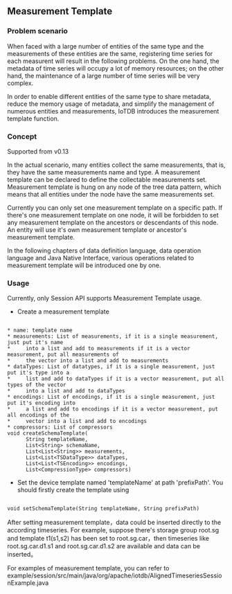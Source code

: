 <!--

    Licensed to the Apache Software Foundation (ASF) under one
    or more contributor license agreements.  See the NOTICE file
    distributed with this work for additional information
    regarding copyright ownership.  The ASF licenses this file
    to you under the Apache License, Version 2.0 (the
    "License"); you may not use this file except in compliance
    with the License.  You may obtain a copy of the License at
    
        http://www.apache.org/licenses/LICENSE-2.0
    
    Unless required by applicable law or agreed to in writing,
    software distributed under the License is distributed on an
    "AS IS" BASIS, WITHOUT WARRANTIES OR CONDITIONS OF ANY
    KIND, either express or implied.  See the License for the
    specific language governing permissions and limitations
    under the License.

-->

## Measurement Template

### Problem scenario

When faced with a large number of entities of the same type and the measurements of these entities are the same, registering time series for each measurent will result in the following problems. On the one hand, the metadata of time series will occupy a lot of memory resources; on the other hand, the maintenance of a large number of time series will be very complex.

In order to enable different entities of the same type to share metadata, reduce the memory usage of metadata, and simplify the management of numerous entities and measurements, IoTDB introduces the measurement template function.

### Concept

Supported from v0.13

In the actual scenario, many entities collect the same measurements, that is, they have the same measurements name and type. A measurement template can be declared to define the collectable measurements set. Measurement template is hung on any node of the tree data pattern, which means that all entities under the node have the same measurements set.

Currently you can only set one measurement template on a specific path. If there's one measurement template on one node, it will be forbidden to set any measurement template on the ancestors or descendants of this node. An entity will use it's own measurement template or ancestor's measurement template.

In the following chapters of data definition language, data operation language and Java Native Interface, various operations related to measurement template will be introduced one by one.

### Usage

Currently, only Session API supports Measurement Template usage.

* Create a measurement template
```

* name: template name
* measurements: List of measurements, if it is a single measurement, just put it's name
*     into a list and add to measurements if it is a vector measurement, put all measurements of
*     the vector into a list and add to measurements
* dataTypes: List of datatypes, if it is a single measurement, just put it's type into a
*     list and add to dataTypes if it is a vector measurement, put all types of the vector
*     into a list and add to dataTypes
* encodings: List of encodings, if it is a single measurement, just put it's encoding into
*     a list and add to encodings if it is a vector measurement, put all encodings of the
*     vector into a list and add to encodings
* compressors: List of compressors                            
void createSchemaTemplate(
      String templateName,
      List<String> schemaName,
      List<List<String>> measurements,
      List<List<TSDataType>> dataTypes,
      List<List<TSEncoding>> encodings,
      List<CompressionType> compressors)
```
* Set the device template named 'templateName' at path 'prefixPath'. You should firstly create the template using

``` 

void setSchemaTemplate(String templateName, String prefixPath)

```

After setting measurement template，data could be inserted directly to the according timeseries. For example, suppose there's storage group root.sg and template t1(s1,s2) has been set to root.sg.car，then timeseries like root.sg.car.d1.s1 and root.sg.car.d1.s2 are available and data can be inserted。

For examples of measurement template, you can refer to example/session/src/main/java/org/apache/iotdb/AlignedTimeseriesSessionExample.java
